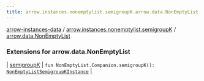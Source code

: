 ```yaml
---
title: arrow.instances.nonemptylist.semigroupK.arrow.data.NonEmptyList - arrow-instances-data
---
```


[arrow-instances-data](../../index.html) / [arrow.instances.nonemptylist.semigroupK](../index.html) / [arrow.data.NonEmptyList](./index.html)

### Extensions for arrow.data.NonEmptyList

| [semigroupK](semigroup-k.html) | `fun NonEmptyList.Companion.semigroupK(): `[`NonEmptyListSemigroupKInstance`](../../arrow.instances/-non-empty-list-semigroup-k-instance/index.html) |

